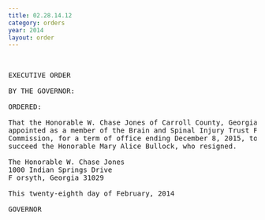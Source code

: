 ```yaml
---
title: 02.28.14.12
category: orders
year: 2014
layout: order
---
```


<pre> 

EXECUTIVE ORDER

BY THE GOVERNOR:

ORDERED:

That the Honorable W. Chase Jones of Carroll County, Georgia, is
appointed as a member of the Brain and Spinal Injury Trust Fund
Commission, for a term of office ending December 8, 2015, to
succeed the Honorable Mary Alice Bullock, who resigned.

The Honorable W. Chase Jones
1000 Indian Springs Drive
F orsyth, Georgia 31029

This twenty-eighth day of February, 2014

GOVERNOR

</pre>
